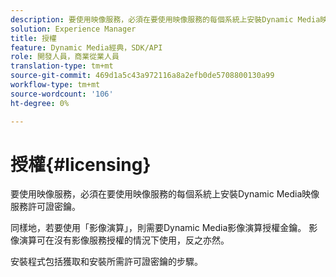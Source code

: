 ```yaml
---
description: 要使用映像服務，必須在要使用映像服務的每個系統上安裝Dynamic Media映像服務許可證密鑰。
solution: Experience Manager
title: 授權
feature: Dynamic Media經典，SDK/API
role: 開發人員，商業從業人員
translation-type: tm+mt
source-git-commit: 469d1a5c43a972116a8a2efb0de5708800130a99
workflow-type: tm+mt
source-wordcount: '106'
ht-degree: 0%

---
```



# 授權{#licensing}

要使用映像服務，必須在要使用映像服務的每個系統上安裝Dynamic Media映像服務許可證密鑰。

同樣地，若要使用「影像演算」，則需要Dynamic Media影像演算授權金鑰。 影像演算可在沒有影像服務授權的情況下使用，反之亦然。

安裝程式包括獲取和安裝所需許可證密鑰的步驟。

